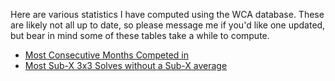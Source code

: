 Here are various statistics I have computed using the WCA database. These are likely not all up to date, so please message me if you'd like one updated, but bear in mind some of these tables take a while to compute.

* [Most Consecutive Months Competed in](monthstreaks.html)
* [Most Sub-X 3x3 Solves without a Sub-X average](subxsinglewithoutxaverage.html)
